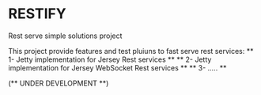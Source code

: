 # RESTIFY
Rest serve simple solutions project

This project provide features and test pluiuns to fast serve rest services:
** 1- Jetty implementation for Jersey Rest services **
** 2- Jetty implementation for Jersey WebSocket Rest services **
** 3- ..... **

(** UNDER DEVELOPMENT **)
